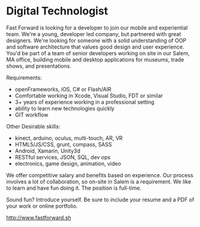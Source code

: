 # Digital Technologist

Fast Forward is looking for a developer to join our mobile and experiential team. We're a young, developer led company, but partnered with great designers. We're looking for someone with a solid understanding of OOP and software architecture that values good design and user experience. You'd be part of a team of senior developers working on site in our Salem, MA office, building mobile and desktop applications for museums, trade shows, and presentations.

Requirements:
* openFrameworks, iOS, C# or Flash/AIR
* Comfortable working in Xcode, Visual Studio, FDT or similar
* 3+ years of experience working in a professional setting
* ability to learn new technologies quickly 
* GIT workflow

Other Desirable skills: 
* kinect, arduino, oculus, multi-touch, AR, VR
* HTML5/JS/CSS, grunt, compass, SASS
* Android, Xamarin, Unity3d
* RESTful services, JSON, SQL, dev ops
* electronics, game design, animation, video

We offer competitive salary and benefits based on experience. Our process involves a lot of collaboration, so on-site in Salem is a requirement. We like to learn and have fun doing it. The position is full-time.

Sound fun? Introduce yourself. Be sure to include your resume and a PDF of your work or online portfolio.

http://www.fastforward.sh








